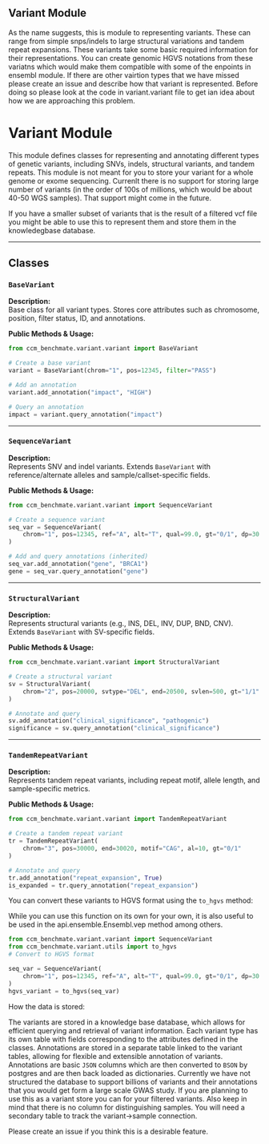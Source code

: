 ## Variant Module

As the name suggests, this is module to representing variants. These can range from simple snps/indels to large structural variations and tandem repeat expansions. These variants take some basic required information for their representations. You can create genomic HGVS notations from these variatns which would make them compatible with some of the enpoints in ensembl module. If there are other vairtion types that we have missed please create an issue and describe how that variant is represented. Before doing so please look at the code in variant.variant file to get ian idea about how we are approaching this problem. 

# Variant Module

This module defines classes for representing and annotating different types of genetic variants, including SNVs, indels, structural variants, and tandem repeats.
This module is not meant for you to store your variant for a whole genome or exome sequencing. Currenlt there is no support for 
storing large number of variants (in the order of 100s of millions, which would be about 40-50 WGS samples). That support might come in the future. 

If you have a smaller subset of variants that is the result of a filtered vcf file you might be able to use this to represent them and
store them in the knowledegbase database. 

---

## Classes

### `BaseVariant`

**Description:**  
Base class for all variant types. Stores core attributes such as chromosome, position, filter status, ID, and annotations.

**Public Methods & Usage:**
```python
from ccm_benchmate.variant.variant import BaseVariant

# Create a base variant
variant = BaseVariant(chrom="1", pos=12345, filter="PASS")

# Add an annotation
variant.add_annotation("impact", "HIGH")

# Query an annotation
impact = variant.query_annotation("impact")
```

---

### `SequenceVariant`

**Description:**  
Represents SNV and indel variants. Extends `BaseVariant` with reference/alternate alleles and sample/callset-specific fields.

**Public Methods & Usage:**
```python
from ccm_benchmate.variant.variant import SequenceVariant

# Create a sequence variant
seq_var = SequenceVariant(
    chrom="1", pos=12345, ref="A", alt="T", qual=99.0, gt="0/1", dp=30
)

# Add and query annotations (inherited)
seq_var.add_annotation("gene", "BRCA1")
gene = seq_var.query_annotation("gene")
```

---

### `StructuralVariant`

**Description:**  
Represents structural variants (e.g., INS, DEL, INV, DUP, BND, CNV). Extends `BaseVariant` with SV-specific fields.

**Public Methods & Usage:**
```python
from ccm_benchmate.variant.variant import StructuralVariant

# Create a structural variant
sv = StructuralVariant(
    chrom="2", pos=20000, svtype="DEL", end=20500, svlen=500, gt="1/1"
)

# Annotate and query
sv.add_annotation("clinical_significance", "pathogenic")
significance = sv.query_annotation("clinical_significance")
```

---

### `TandemRepeatVariant`

**Description:**  
Represents tandem repeat variants, including repeat motif, allele length, and sample-specific metrics.

**Public Methods & Usage:**
```python
from ccm_benchmate.variant.variant import TandemRepeatVariant

# Create a tandem repeat variant
tr = TandemRepeatVariant(
    chrom="3", pos=30000, end=30020, motif="CAG", al=10, gt="0/1"
)

# Annotate and query
tr.add_annotation("repeat_expansion", True)
is_expanded = tr.query_annotation("repeat_expansion")
```

You can convert these variants to HGVS format using the `to_hgvs` method:

While you can use this function on its own for your own, it is also useful to be used in the api.ensemble.Ensembl.vep method among others. 

```python
from ccm_benchmate.variant.variant import SequenceVariant
from ccm_benchmate.variant.utils import to_hgvs
# Convert to HGVS format

seq_var = SequenceVariant(
    chrom="1", pos=12345, ref="A", alt="T", qual=99.0, gt="0/1", dp=30
)
hgvs_variant = to_hgvs(seq_var)
```

How the data is stored:

The variants are stored in a knowledge base database, which allows for efficient querying and retrieval of variant information. Each variant type has its own table with fields corresponding to the attributes defined in the classes. 
Annotations are stored in a separate table linked to the variant tables, allowing for flexible and extensible annotation of variants. Annotations are basic `JSON` columns
which are then converted to `BSON` by postgres and are then back loaded as dictionaries. Currently we have not structured the database to support billions of variants
and their annotations that you would get form a large scale GWAS study. If you are planning to use this as a variant store you can for your filtered variants. Also keep in mind that
there is no column for distinguishing samples. You will need a secondary table to track the variant->sample connection. 

Please create an issue if you think this is a desirable feature. 

